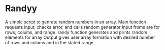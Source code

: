# Randyy
A simple script to genrate random numbers in an array. 
Main function requests input, checks error, and calls random generator
Input froms are for rows, colums, and range.
randy function generates and prints random elements for array
Output gives user array formation with desired number of rows and colums and in the stated range.
